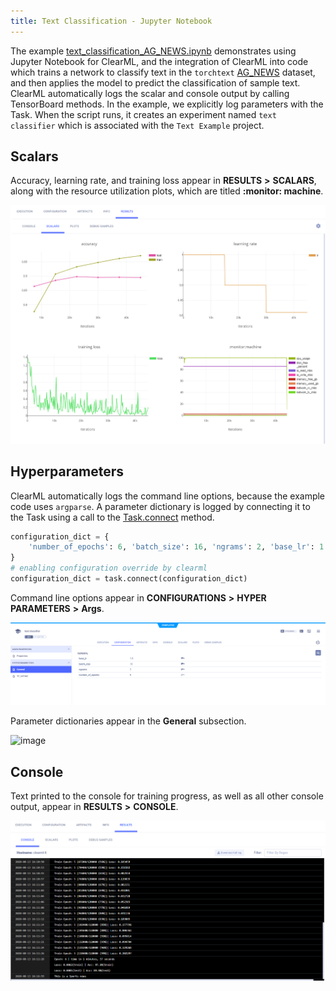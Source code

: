 ```yaml
---
title: Text Classification - Jupyter Notebook
---
```


The example [text_classification_AG_NEWS.ipynb](https://github.com/allegroai/clearml/blob/master/examples/frameworks/pytorch/notebooks/text/text_classification_AG_NEWS.ipynb) 
demonstrates using Jupyter Notebook for ClearML, and the integration of ClearML into code which trains a network 
to classify text in the `torchtext` [AG_NEWS](https://pytorch.org/text/stable/datasets.html#ag-news) dataset, and then applies the model to predict the classification of sample text. ClearML automatically logs the scalar and console output by calling TensorBoard methods. In the example, we explicitly log parameters with the Task. When the script runs, it creates an experiment named `text classifier` which is associated with the `Text Example` project.

## Scalars

Accuracy, learning rate, and training loss appear in **RESULTS** **>** **SCALARS**, along with the resource utilization plots, which are titled **:monitor: machine**.

![image](../../../../../img/text_classification_AG_NEWS_03.png)

## Hyperparameters

ClearML automatically logs the command line options, because the example code uses `argparse`. A parameter dictionary 
is logged by connecting it to the Task using a call to the [Task.connect](../../../../../references/sdk/task.md#connect) 
method.

```python
configuration_dict = {
    'number_of_epochs': 6, 'batch_size': 16, 'ngrams': 2, 'base_lr': 1.0
}
# enabling configuration override by clearml
configuration_dict = task.connect(configuration_dict)  
```
    
Command line options appear in **CONFIGURATIONS** **>** **HYPER PARAMETERS** **>** **Args**.

![image](../../../../../img/text_classification_AG_NEWS_01.png)

Parameter dictionaries appear in the **General** subsection.

![image](../../../../../img/text_classification_AG_NEWS_01a.png)

## Console

Text printed to the console for training progress, as well as all other console output, appear in **RESULTS** **>** **CONSOLE**.

![image](../../../../../img/text_classification_AG_NEWS_02.png)

